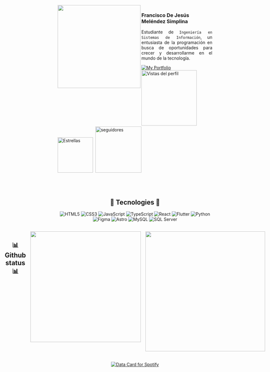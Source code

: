 <img src="https://media.tenor.com/Gh3LKX9HMFkAAAAj/hollow-knight-knight.gif" width=270 align="left">

### Francisco De Jesús Meléndez Simplina
<div align="justify">
    
Estudiante de `Ingeniería en Sistemas de Información`, un entusiasta de la programación en busca de oportunidades para crecer y desarrollarme en el mundo de la tecnología.  
</div>

<div align="">  
  <a href="https://chicoy.vercel.app/" target="_blank">
    <img 
      src="https://img.shields.io/badge/My%20Portfolio-black?style=for-the-badge&logo=firefox&logoColor=white" 
      alt="My Portfolio"
    >
  </a>
</div>

<div align="">
<img width="180px" 
  src="https://komarev.com/ghpvc/?username=FranciscoMelen10&label=Profile%20views&color=000000&style=for-the-badge" 
      alt="Vistas del perfil"/> 
<img width="115px" 
  alt="Estrellas" 
  title="Estrellas" 
  src="https://custom-icon-badges.herokuapp.com/badge/dynamic/json?logo=star&color=000000&labelColor=ffffff&logoColor=00000&label=Stars&style=for-the-badge&query=%24.stars&url=https://api.github-star-counter.workers.dev/user/FranciscoMelen10" /> 
    <img width="150px" 
       alt="seguidores" 
       title="seguidores no GitHub" 
       src="https://custom-icon-badges.herokuapp.com/github/followers/FranciscoMelen10?color=000000&labelColor=gray&style=for-the-badge&logo=person-add&label=Followers&logoColor=ffffff" />
</div>

<br>
<br>
<br>


<div align="center">
  <h2>🚀 Tecnologies 🚀</h2>
    
![HTML5](https://img.shields.io/badge/HTML5-ffffff?style=for-the-badge&logo=html5&logoColor=000000) 
![CSS3](https://img.shields.io/badge/CSS3-ffffff?style=for-the-badge&logo=css3&logoColor=000000) 
![JavaScript](https://img.shields.io/badge/JavaScript-ffffff?style=for-the-badge&logo=javascript&logoColor=000000) 
![TypeScript](https://img.shields.io/badge/TypeScript-ffffff?style=for-the-badge&logo=typescript&logoColor=000000) 
![React](https://img.shields.io/badge/React-ffffff?style=for-the-badge&logo=react&logoColor=000000) 
![Flutter](https://img.shields.io/badge/Flutter-ffffff?style=for-the-badge&logo=flutter&logoColor=000000) 
![Python](https://img.shields.io/badge/Python-ffffff?style=for-the-badge&logo=python&logoColor=000000) 
![Figma](https://img.shields.io/badge/Figma-ffffff?style=for-the-badge&logo=figma&logoColor=000000) 
![Astro](https://img.shields.io/badge/Astro-ffffff?style=for-the-badge&logo=astro&logoColor=000000) 
![MySQL](https://img.shields.io/badge/MySQL-ffffff?style=for-the-badge&logo=mysql&logoColor=000000) 
![SQL Server](https://img.shields.io/badge/SQL%20Server-ffffff?style=for-the-badge&logo=microsoftsqlserver&logoColor=000000) 

</div>


<br>

<div align="center" style="display: flex; justify-content: center; gap: 15px;">   
    <h2>📊 Github status 📊</h2>

  <img width="360" src="https://github-readme-stats.vercel.app/api?username=FranciscoMelen10&theme=default&hide_border=true&title_color=000000&text_color=000000&icon_color=000000&bg_color=ffffff&include_all_commits=false&count_private=false" />

  <img width="390" src="https://github-readme-streak-stats.herokuapp.com/?user=FranciscoMelen10&theme=default&hide_border=true&ring=000000&fire=000000&currStreakLabel=000000&sideNums=000000&sideLabels=000000&dates=000000&background=ffffff" />

</div>

<br>

<br>

<div align="center">
  <a href="https://data-card-for-spotify.herokuapp.com/card?user_id=31iiwrcdsol5uosdgpqvguvmkyla" target="_blank">
    <img 
      src="https://data-card-for-spotify.herokuapp.com/api/card?user_id=31iiwrcdsol5uosdgpqvguvmkyla&background_color=ffffff&font_color=000000" 
      alt="Data Card for Spotify"
    />
  </a>
</div>

</div>
